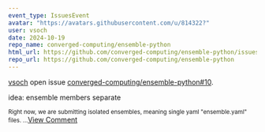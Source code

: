 ```yaml
---
event_type: IssuesEvent
avatar: "https://avatars.githubusercontent.com/u/814322?"
user: vsoch
date: 2024-10-19
repo_name: converged-computing/ensemble-python
html_url: https://github.com/converged-computing/ensemble-python/issues/10
repo_url: https://github.com/converged-computing/ensemble-python
---
```


<a href='https://github.com/vsoch' target='_blank'>vsoch</a> open issue <a href='https://github.com/converged-computing/ensemble-python/issues/10' target='_blank'>converged-computing/ensemble-python#10</a>.

<p>idea: ensemble members separate</p><small>Right now, we are submitting isolated ensembles, meaning single yaml "ensemble.yaml" files....</small><a href='https://github.com/converged-computing/ensemble-python/issues/10' target='_blank'>View Comment</a>